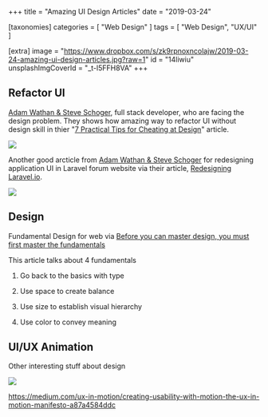 +++
title = "Amazing UI Design Articles"
date = "2019-03-24"

[taxonomies]
categories = [ "Web Design" ]
tags = [ "Web Design", "UX/UI" ]

[extra]
image = "https://www.dropbox.com/s/zk9rpnoxncolajw/2019-03-24-amazing-ui-design-articles.jpg?raw=1"
id = "14liwiu"
unsplashImgCoverId = "_t-l5FFH8VA"
+++



## Refactor UI

[Adam Wathan & Steve Schoger](https://refactoringui.com/), full stack developer, who are facing the design problem. They shows how amazing way to refactor UI without design skill in thier "[7 Practical Tips for Cheating at Design](https://medium.com/refactoring-ui/7-practical-tips-for-cheating-at-design-40c736799886)" article.

![](https://cdn-images-1.medium.com/max/2600/1*KYZikUrx9F02cJU9kpn_gQ.png)

Another good arcticle from [Adam Wathan & Steve Schoger](https://refactoringui.com/) for redesigning application UI in Laravel forum website via their article, [Redesigning Laravel.io](https://medium.com/refactoring-ui/redesigning-laravel-io-c47ac495dff0).

![](https://cdn-images-1.medium.com/max/2400/1*AZkkwzahAr0VpKdJ4OzRNQ.png)

## Design

Fundamental Design for web via [Before you can master design, you must first master the fundamentals](https://medium.freecodecamp.org/before-you-can-master-design-you-must-first-master-the-fundamentals-1981a2af1fda)

This article talks about 4 fundamentals

1. Go back to the basics with type

2. Use space to create balance

3. Use size to establish visual hierarchy

4. Use color to convey meaning



## UI/UX Animation

Other interesting stuff about design

![](https://cdn-images-1.medium.com/max/2600/1*boQYFGPLtlDof3RRs124bQ.gif)

https://medium.com/ux-in-motion/creating-usability-with-motion-the-ux-in-motion-manifesto-a87a4584ddc

